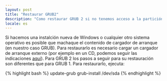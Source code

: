 ```yaml
---
layout: post
title: "Restaurar GRUB2"
description: "Como restaurar GRUB 2 si no tenemos acceso a la partición"
locale: es
---
```


Si hacemos una instalción nueva de Windows o cualquier otro sistema operativo es posible que machaque el contenido de cargador de arranque (en nuestro caso GRUB). Para restaurarlo es necesario cargar un cargador de arranque externo (por ejemplo en un CD, podemos seguir las indicaciones <a href="/articulo/restaurar-grub">aquí</a>). Para GRUB 2 los pasos a seguir para su restauración son diferentes que para GRUB 1. Para restaurarlo, ejecuta:

{% highlight bash %}
update-grub
grub-install /dev/sda
{% endhighlight %}
